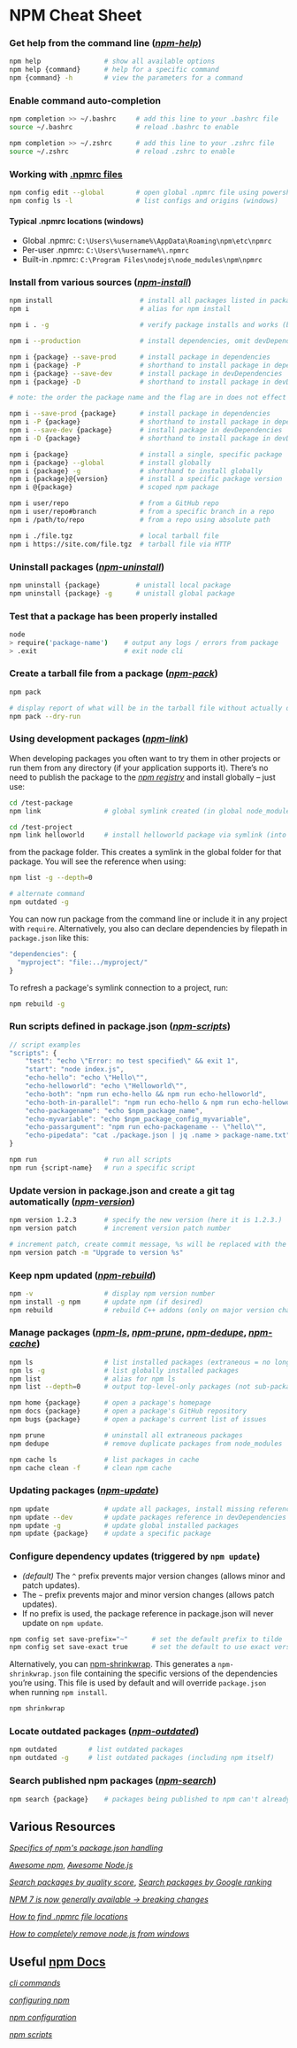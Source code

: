 # NPM Cheat Sheet

### Get help from the command line (*[npm-help](https://docs.npmjs.com/cli/help)*)
```bash
npm help                # show all available options
npm help {command}      # help for a specific command
npm {command} -h        # view the parameters for a command        
```

### Enable command auto-completion 
```bash
npm completion >> ~/.bashrc     # add this line to your .bashrc file
source ~/.bashrc                # reload .bashrc to enable

npm completion >> ~/.zshrc      # add this line to your .zshrc file
source ~/.zshrc                 # reload .zshrc to enable
```

### Working with [.npmrc files](https://docs.npmjs.com/cli/v8/configuring-npm/npmrc)
```bash
npm config edit --global        # open global .npmrc file using powershell
npm config ls -l                # list configs and origins (windows)
```

#### Typical .npmrc locations (windows)

- Global .npmrc:  `C:\Users\%username%\AppData\Roaming\npm\etc\npmrc`
- Per-user .npmrc:  `C:\Users\%username%\.npmrc`
- Built-in .npmrc:  `C:\Program Files\nodejs\node_modules\npm\npmrc`

### Install from various sources (*[npm-install](https://docs.npmjs.com/cli/install.html)*)
```bash
npm install                      # install all packages listed in package.json
npm i                            # alias for npm install

npm i . -g                       # verify package installs and works (before publish)

npm i --production               # install dependencies, omit devDependencies

npm i {package} --save-prod      # install package in dependencies
npm i {package} -P               # shorthand to install package in dependencies
npm i {package} --save-dev       # install package in devDependencies
npm i {package} -D               # shorthand to install package in devDependencies

# note: the order the package name and the flag are in does not effect the command

npm i --save-prod {package}      # install package in dependencies
npm i -P {package}               # shorthand to install package in dependencies
npm i --save-dev {package}       # install package in devDependencies
npm i -D {package}               # shorthand to install package in devDependencies

npm i {package}                  # install a single, specific package
npm i {package} --global         # install globally
npm i {package} -g               # shorthand to install globally
npm i {package}@{version}        # install a specific package version
npm i @{package}                 # scoped npm package

npm i user/repo                  # from a GitHub repo
npm i user/repo#branch           # from a specific branch in a repo
npm i /path/to/repo              # from a repo using absolute path

npm i ./file.tgz                 # local tarball file
npm i https://site.com/file.tgz  # tarball file via HTTP
```

### Uninstall packages (*[npm-uninstall](https://docs.npmjs.com/cli/uninstall)*)
```bash
npm uninstall {package}         # unistall local package
npm uninstall {package} -g      # unistall global package
```

### Test that a package has been properly installed
```bash
node
> require('package-name')    # output any logs / errors from package
> .exit                      # exit node cli
```

### Create a tarball file from a package (*[npm-pack](https://docs.npmjs.com/cli-commands/pack.html)*)
```bash
npm pack

# display report of what will be in the tarball file without actually doing anything
npm pack --dry-run
```

### Using development packages (*[npm-link](https://docs.npmjs.com/cli/link)*)
When developing packages you often want to try them in other projects or run them from any directory (if your application supports it). There’s no need to publish the package to the *[npm registry](https://docs.npmjs.com/using-npm/registry.html)* and install globally – just use:
```bash
cd /test-package
npm link                # global symlink created (in global node_modules)

cd /test-project
npm link helloworld     # install helloworld package via symlink (into project's node_modules)
```
from the package folder. This creates a symlink in the global folder for that package. You will see the reference when using:
```bash
npm list -g --depth=0

# alternate command
npm outdated -g
```
You can now run package from the command line or include it in any project with `require`. Alternatively, you also can declare dependencies by filepath in `package.json` like this:
```javascript
"dependencies": {
  "myproject": "file:../myproject/"
}
```
To refresh a package's symlink connection to a project, run:
```bash
npm rebuild -g
```

### Run scripts defined in package.json (*[npm-scripts](https://docs.npmjs.com/misc/scripts)*)
```javascript
// script examples
"scripts": {
    "test": "echo \"Error: no test specified\" && exit 1",
    "start": "node index.js",
    "echo-hello": "echo \"Hello\"",
    "echo-helloworld": "echo \"Helloworld\"",
    "echo-both": "npm run echo-hello && npm run echo-helloworld",
    "echo-both-in-parallel": "npm run echo-hello & npm run echo-helloworld",
    "echo-packagename": "echo $npm_package_name",
    "echo-myvariable": "echo $npm_package_config_myvariable",
    "echo-passargument": "npm run echo-packagename -- \"hello\"",
    "echo-pipedata": "cat ./package.json | jq .name > package-name.txt"
}
```
```bash
npm run                 # run all scripts
npm run {script-name}   # run a specific script
```

### Update version in package.json and create a git tag automatically (*[npm-version](https://docs.npmjs.com/cli/version)*)
```bash
npm version 1.2.3       # specify the new version (here it is 1.2.3.)
npm version patch       # increment version patch number

# increment patch, create commit message, %s will be replaced with the new version 
npm version patch -m "Upgrade to version %s"
```

### Keep npm updated (*[npm-rebuild](https://docs.npmjs.com/cli/rebuild)*)
```bash
npm -v                  # display npm version number
npm install -g npm      # update npm (if desired)
npm rebuild             # rebuild C++ addons (only on major version changes)
```

### Manage packages (*[npm-ls](https://docs.npmjs.com/cli/ls.html)*, *[npm-prune](https://docs.npmjs.com/cli-commands/prune.html)*, *[npm-dedupe](https://docs.npmjs.com/cli/dedupe)*, *[npm-cache](https://docs.npmjs.com/cli-commands/cache.html)*)
```bash
npm ls                  # list installed packages (extraneous = no longer referenced)
npm ls -g               # list globally installed packages
npm list                # alias for npm ls
npm list --depth=0      # output top-level-only packages (not sub-packages)

npm home {package}      # open a package's homepage
npm docs {package}      # open a package's GitHub repository
npm bugs {package}      # open a package's current list of issues

npm prune               # uninstall all extraneous packages
npm dedupe              # remove duplicate packages from node_modules

npm cache ls            # list packages in cache
npm cache clean -f      # clean npm cache
```

### Updating packages (*[npm-update](https://docs.npmjs.com/cli/update)*)
```bash
npm update              # update all packages, install missing referenced packages
npm update --dev        # update packages reference in devDependencies
npm update -g           # update global installed packages
npm update {package}    # update a specific package
```

### Configure dependency updates (triggered by `npm update`)
- *(default)* The `^` prefix prevents major version changes (allows minor and patch updates).
- The `~` prefix prevents major and minor version changes (allows patch updates).
- If no prefix is used, the package reference in package.json will never update on `npm update`.
```bash
npm config set save-prefix="~"      # set the default prefix to tilde
npm config set save-exact true      # set the default to use exact versions only
```
Alternatively, you can [npm-shrinkwrap](https://docs.npmjs.com/cli/shrinkwrap). This generates a `npm-shrinkwrap.json` file containing the specific versions of the dependencies you’re using. This file is used by default and will override `package.json` when running `npm install`.
```bash
npm shrinkwrap
```

### Locate outdated packages (*[npm-outdated](https://docs.npmjs.com/cli-commands/outdated.html)*)
```bash
npm outdated        # list outdated packages
npm outdated -g     # list outdated packages (including npm itself)
```

### Search published npm packages (*[npm-search](https://docs.npmjs.com/cli-commands/search.html)*)
```bash
npm search {package}    # packages being published to npm can't already exist
```

## Various Resources

*[Specifics of npm's package.json handling](https://docs.npmjs.com/files/package.json.html)*

*[Awesome npm](https://github.com/sindresorhus/awesome-npm)*, *[Awesome Node.js](https://github.com/sindresorhus/awesome-nodejs)*

*[Search packages by quality score](https://npms.io/)*, *[Search packages by Google ranking](http://anvaka.github.io/npmrank/online/)*

*[NPM 7 is now generally available -> breaking changes](https://github.blog/2021-02-02-npm-7-is-now-generally-available/#breaking-changes)*

*[How to find .npmrc file locations](https://weekendprojects.dev/posts/where-to-find-nprc-file-locations/)*

*[How to completely remove node.js from windows](https://www.geeksforgeeks.org/how-to-completely-remove-node-js-from-windows/)*

## Useful [npm Docs](https://docs.npmjs.com/)

*[cli commands](https://docs.npmjs.com/cli/v8/commands)*

*[configuring npm](https://docs.npmjs.com/cli/v8/configuring-npm)*

*[npm configuration](https://docs.npmjs.com/cli/v8/using-npm/config)*

*[npm scripts](https://docs.npmjs.com/cli/v8/using-npm/scripts)*
